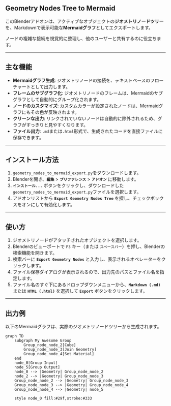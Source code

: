 ## Geometry Nodes Tree to Mermaid

このBlenderアドオンは、アクティブなオブジェクトの**ジオメトリノードツリー**を、Markdownで表示可能な**Mermaidグラフ**としてエクスポートします。

ノードの複雑な接続を視覚的に整理し、他のユーザーと共有するのに役立ちます。

-----

## 主な機能

  - **Mermaidグラフ生成**: ジオメトリノードの接続を、テキストベースのフローチャートとして出力します。
  - **フレームのサブグラフ化**: ジオメトリノードのフレームは、Mermaidのサブグラフとして自動的にグループ化されます。
  - **ノードのカスタマイズ**: カスタムカラーが設定されたノードは、Mermaidグラフにもその色が反映されます。
  - **クリーンな出力**: リンクされていないノードは自動的に除外されるため、グラフがすっきりと見やすくなります。
  - **ファイル出力**: `.md`または`.html`形式で、生成されたコードを直接ファイルに保存できます。

-----

## インストール方法

1.  `geometry_nodes_to_mermaid_export.py`をダウンロードします。
2.  Blenderを開き、**`編集`** \> **`プリファレンス`** \> **`アドオン`** に移動します。
3.  **`インストール...`** ボタンをクリックし、ダウンロードした`geometry_nodes_to_mermaid_export.py`ファイルを選択します。
4.  アドオンリストから **`Export Geometry Nodes Tree`** を探し、チェックボックスをオンにして有効化します。

-----

## 使い方

1.  ジオメトリノードがアタッチされたオブジェクトを選択します。
2.  Blenderのビューポートで `F3` キー（または `スペースバー`）を押し、Blenderの検索機能を開きます。
3.  検索バーに **`Export Geometry Nodes`** と入力し、表示されるオペレーターをクリックします。
4.  ファイル保存ダイアログが表示されるので、出力先のパスとファイル名を指定します。
5.  ファイル名のすぐ下にあるドロップダウンメニューから、**`Markdown (.md)`** または **`HTML (.html)`** を選択して **`Export`** ボタンをクリックします。

-----

## 出力例

以下のMermaidグラフは、実際のジオメトリノードツリーから生成されます。

```mermaid
graph TD
    subgraph My Awesome Group
        Group_node_node_2[Cube]
        Group_node_node_3[Join Geometry]
        Group_node_node_4[Set Material]
    end
    node_0[Group Input]
    node_5[Group Output]
    node_0 --> |Geometry| Group_node_node_2
    node_2 --> |Geometry| Group_node_node_3
    Group_node_node_2 --> |Geometry| Group_node_node_3
    Group_node_node_3 --> |Geometry| Group_node_node_4
    Group_node_node_4 --> |Geometry| node_5
    
    style node_0 fill:#29f,stroke:#333
```